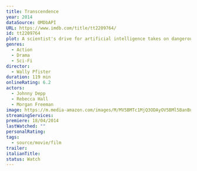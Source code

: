 ```yaml
---
title: Transcendence
year: 2014
dataSource: OMDbAPI
URL: https://www.imdb.com/title/tt2209764/
id: tt2209764
plot: A scientist's drive for artificial intelligence takes on dangerous implications when his own consciousness is uploaded into one such program.
genres:
  - Action
  - Drama
  - Sci-Fi
director:
  - Wally Pfister
duration: 119 min
onlineRating: 6.2
actors:
  - Johnny Depp
  - Rebecca Hall
  - Morgan Freeman
image: https://m.media-amazon.com/images/M/MV5BMTc1MjQ3ODAyOV5BMl5BanBnXkFtZTgwNjI1NDQ0MTE@._V1_SX300.jpg
streamingServices: 
premiere: 18/04/2014
lastWatched: ""
personalRating: 
tags:
  - source/movie/film
trailer: 
italianTitle: 
status: Watch
---
```

